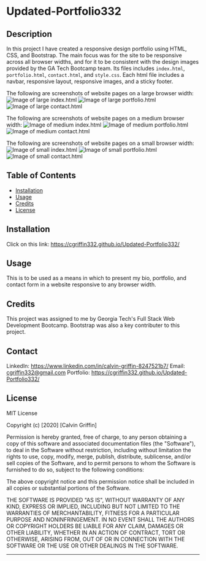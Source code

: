 # Updated-Portfolio332

## Description 

In this project I have created a responsive design portfolio using HTML, CSS, and Bootstrap. The main focus was for the site to be responsive across all browser widths, and for it to be consistent with the design images provided by the GA Tech Bootcamp team.  Its files includes `index.html`, `portfolio.html`, `contact.html`, and `style.css`. Each html file includes a navbar, responsive layout, responsive images, and a sticky footer.

The following are screenshots of website pages on a large browser width:
![Image of large index.html](./assets/images/lg-about.png)
![Image of large portfolio.html](./assets/images/lg-portfolio.png)
![Image of large contact.html](./assets/images/lg-contact.png)

The following are screenshots of website pages on a medium browser width:
![Image of medium index.html](./assets/images/md-about.png)
![Image of medium portfolio.html](./assets/images/md-portfolio.png)
![Image of medium contact.html](./assets/images/md-contact.png)

The following are screenshots of website pages on a small browser width:
![Image of small index.html](./assets/images/sm-about.png)
![Image of small portfolio.html](./assets/images/sm-portfolio.png)
![Image of small contact.html](./assets/images/sm-contact.png)


## Table of Contents 

* [Installation](#installation)
* [Usage](#usage)
* [Credits](#credits)
* [License](#license)


## Installation

Click on this link:
https://cgriffin332.github.io/Updated-Portfolio332/


## Usage 

This is to be used as a means in which to present my bio, portfolio, and contact form in a website responsive to any browser width.


## Credits

This project was assigned to me by Georgia Tech's Full Stack Web Development Bootcamp. Bootstrap was also a key contributer to this project.

## Contact
LinkedIn: https://www.linkedin.com/in/calvin-griffin-8247521b7/
Email: cgriffin332@gmail.com
Portfolio: https://cgriffin332.github.io/Updated-Portfolio332/

## License

MIT License

Copyright (c) [2020] [Calvin Griffin]

Permission is hereby granted, free of charge, to any person obtaining a copy
of this software and associated documentation files (the "Software"), to deal
in the Software without restriction, including without limitation the rights
to use, copy, modify, merge, publish, distribute, sublicense, and/or sell
copies of the Software, and to permit persons to whom the Software is
furnished to do so, subject to the following conditions:

The above copyright notice and this permission notice shall be included in all
copies or substantial portions of the Software.

THE SOFTWARE IS PROVIDED "AS IS", WITHOUT WARRANTY OF ANY KIND, EXPRESS OR
IMPLIED, INCLUDING BUT NOT LIMITED TO THE WARRANTIES OF MERCHANTABILITY,
FITNESS FOR A PARTICULAR PURPOSE AND NONINFRINGEMENT. IN NO EVENT SHALL THE
AUTHORS OR COPYRIGHT HOLDERS BE LIABLE FOR ANY CLAIM, DAMAGES OR OTHER
LIABILITY, WHETHER IN AN ACTION OF CONTRACT, TORT OR OTHERWISE, ARISING FROM,
OUT OF OR IN CONNECTION WITH THE SOFTWARE OR THE USE OR OTHER DEALINGS IN THE
SOFTWARE.


---